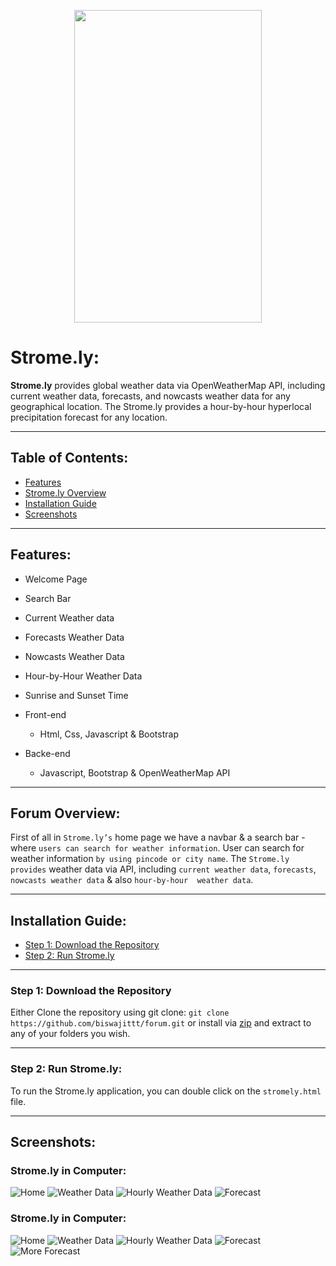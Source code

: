 <p align="center"><a><img src="assets/images/strome.svg" width="300" height="500"></a></p>

<!-- <p align="center" style="color:#2196F3;">Strome.ly</p> -->

# Strome.ly:
<strong>Strome.ly</strong> provides global weather data via OpenWeatherMap API, including current weather data, forecasts, and nowcasts weather data for any geographical location. The Strome.ly provides a hour-by-hour hyperlocal precipitation forecast for any location.

-----
## Table of Contents:

* [Features](#item1)
* [Strome.ly Overview](#item2)
* [Installation Guide](#item3)
* [Screenshots](#item4)

-----
<a name="item1"></a>

## Features:

* Welcome Page
* Search Bar
* Current Weather data
* Forecasts Weather Data
* Nowcasts Weather Data
* Hour-by-Hour Weather Data
* Sunrise and Sunset Time

* Front-end
  * Html, Css, Javascript & Bootstrap
* Backe-end
  * Javascript, Bootstrap & OpenWeatherMap API

-----
<a name="item2"></a>

## Forum Overview:
First of all in `Strome.ly’s` home page we have a navbar & a search bar - where `users can search for weather information`. User can search for weather information `by using pincode or city name`. The `Strome.ly provides` weather data via API, including `current weather data`, `forecasts`, `nowcasts weather data` & also `hour-by-hour  weather data`.

-----
<a name="item3"></a>


## Installation Guide:

* [Step 1: Download the Repository](#step1)
* [Step 2: Run Strome.ly](#step2)

-----
<a name="step1"></a>

### Step 1: Download the Repository

Either Clone the repository using git clone: `git clone https://github.com/biswajittt/forum.git` 
or install via <a target="_blank" href="https://github.com/biswajittt/forum/archive/master.zip">zip</a> and extract 
to any of your folders you wish.

-----
<a name="step2"></a>

### Step 2: Run Strome.ly:

To run the Strome.ly application, you can double click on the `stromely.html` file.

-----

<a name="item4"></a>

## Screenshots:
### Strome.ly in Computer:

![Home](screenshots/computer/home.png)
![Weather Data](screenshots/computer/weather-data.png)
![Hourly Weather Data](screenshots/computer/hourly-weather.png)
![Forecast](screenshots/computer/forecast.png)

### Strome.ly in Computer:

![Home](screenshots/mobile/home.png)
![Weather Data](screenshots/mobile/weather-data.png)
![Hourly Weather Data](screenshots/mobile/hourly-weather.png)
![Forecast](screenshots/mobile/forecast.png)
![More Forecast](screenshots/mobile/more-forecast.png)
